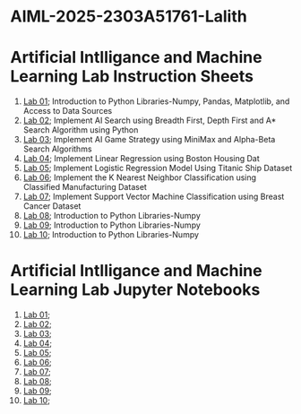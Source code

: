 # AIML-2025-2303A51761-Lalith
# Artificial Intlligance and Machine Learning Lab Instruction Sheets
1. [Lab 01](https://github.com/2303A51761/AIML-2025/blob/main/AIML_A1.pdf); Introduction to Python Libraries-Numpy, Pandas, Matplotlib, and Access to Data Sources
2. [Lab 02](https://github.com/2303A51761/AIML-2025/blob/main/AIML_A2.pdf); Implement AI Search using Breadth First, Depth First and A* Search Algorithm using Python
3. [Lab 03](https://github.com/2303A51761/AIML-2025/blob/main/AIML_A3.pdf); Implement AI Game Strategy using MiniMax and Alpha-Beta Search Algorithms
4. [Lab 04](https://github.com/2303A51761/AIML-2025/blob/main/AIML_A4.pdf); Implement Linear Regression using Boston Housing Dat
5. [Lab 05](https://github.com/2303A51761/AIML-2025/blob/main/AIML_A5.pdf); Implement Logistic Regression Model Using Titanic Ship Dataset
6. [Lab 06](https://github.com/2303A51761/AIML-2025/blob/main/AIML_A6.pdf); Implement the K Nearest Neighbor Classification using Classified Manufacturing Dataset
7. [Lab 07](https://github.com/2303A51761/AIML-2025/blob/main/AIML_A7.pdf); Implement Support Vector Machine Classification using Breast Cancer Dataset
8. [Lab 08](https://github.com/2303A51761/AIML-2025/blob/main/AIML_A8.pdf); Introduction to Python Libraries-Numpy
9. [Lab 09](https://github.com/2303A51761/AIML-2025/blob/main/AIML_A9.pdf); Introduction to Python Libraries-Numpy
10. [Lab 10](https://github.com/2303A51761/AIML-2025/blob/main/AIML_A10.pdf); Introduction to Python Libraries-Numpy

# Artificial Intlligance and Machine Learning Lab Jupyter Notebooks
1. [Lab 01](https://github.com/2303A51761/AIML-2025/blob/main/AIML_Lab01.ipynb);
2. [Lab 02](https://github.com/2303A51761/AIML-2025/blob/main/AIML_LAB2.ipynb);
3. [Lab 03](https://github.com/2303A51761/AIML-2025/blob/main/Lab3_AIML.ipynb);
4. [Lab 04](https://github.com/2303A51761/AIML-2025/blob/main/LAB04.ipynb);
5. [Lab 05](https://github.com/2303A51761/AIML-2025/blob/main/Lab05.ipynb);
6. [Lab 06](https://github.com/2303A51761/AIML-2025/blob/main/AIML_Lab06.ipynb);
7. [Lab 07](https://github.com/2303A51761/AIML-2025/blob/9fbb31d1a0a6a05114ae6a30282636f3d85682e5/LAB07_AIML.ipynb);
8. [Lab 08](https://github.com/2303A51761/AIML-2025/blob/9fbb31d1a0a6a05114ae6a30282636f3d85682e5/Lab08.ipynb);
9. [Lab 09]();
10. [Lab 10]();
